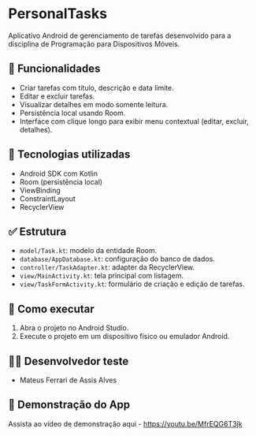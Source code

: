 # PersonalTasks

Aplicativo Android de gerenciamento de tarefas desenvolvido para a disciplina de Programação para Dispositivos Móveis.

## 📱 Funcionalidades
- Criar tarefas com título, descrição e data limite.
- Editar e excluir tarefas.
- Visualizar detalhes em modo somente leitura.
- Persistência local usando Room.
- Interface com clique longo para exibir menu contextual (editar, excluir, detalhes).

## 🔧 Tecnologias utilizadas
- Android SDK com Kotlin
- Room (persistência local)
- ViewBinding
- ConstraintLayout
- RecyclerView

## ✅ Estrutura
- `model/Task.kt`: modelo da entidade Room.
- `database/AppDatabase.kt`: configuração do banco de dados.
- `controller/TaskAdapter.kt`: adapter da RecyclerView.
- `view/MainActivity.kt`: tela principal com listagem.
- `view/TaskFormActivity.kt`: formulário de criação e edição de tarefas.

## 🚀 Como executar
1. Abra o projeto no Android Studio.
2. Execute o projeto em um dispositivo físico ou emulador Android.

## 👨‍💻 Desenvolvedor teste
- Mateus Ferrari de Assis Alves

## 🎥 Demonstração do App
Assista ao vídeo de demonstração aqui - https://youtu.be/MfrEQG6T3jk
